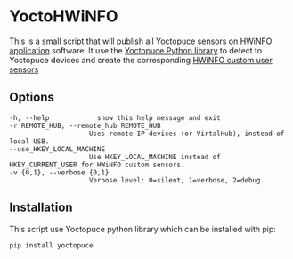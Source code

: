 # YoctoHWiNFO 

This is a small script that will publish all Yoctopuce sensors on [HWiNFO application](https://www.hwinfo.com/) software.
It use the [Yoctopuce Python library](https://github.com/yoctopuce/yoctolib_python) to detect to Yoctopuce devices and 
create the corresponding [HWiNFO custom user sensors](https://www.hwinfo.com/forum/threads/custom-user-sensors-in-hwinfo.5817/)


## Options
````
-h, --help            show this help message and exit
-r REMOTE_HUB, --remote_hub REMOTE_HUB
                    Uses remote IP devices (or VirtalHub), instead of local USB.
--use_HKEY_LOCAL_MACHINE
                    Use HKEY_LOCAL_MACHINE instead of HKEY_CURRENT_USER for HWiNFO custom sensors.
-v {0,1}, --verbose {0,1}
                    Verbose level: 0=silent, 1=verbose, 2=debug.
````


## Installation

This script use Yoctopuce python library which can be installed with pip:

````
pip install yoctopuce
````

